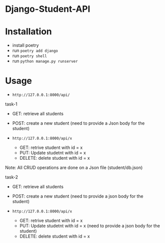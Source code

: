 # Django-Student-API

# Installation

* install poetry
* run `poetry add django`
* run `poetry shell`
* run `python manage.py runserver`

# Usage

* `http://127.0.0.1:8000/api/` 

task-1
  * GET: retrieve all students 
  * POST: create a new student (need to provide a Json body for the student)

* `http://127.0.0.1:8000/api/x` 
  * GET: retrive student with id = x
  * PUT: Update studetnt with id = x
  * DELETE: delete student with id = x

Note: All CRUD operations are done on a Json file (student/db.json)

task-2
  * GET: retrieve all students
  * POST: create a new student (need to provide a json body for the student)

* `http://127.0.0.1:8000/api/x` 
  * GET: retrive student with id = x
  * PUT: Update studetnt with id = x (need to provide a json body for the student)
  * DELETE: delete student with id = x

